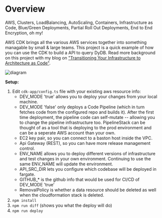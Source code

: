 # Overview

AWS, Clusters, LoadBalancing, AutoScaling, Containers, Infrastructure as Code, Blue/Green Deployments, Partial Roll Out Deployments, End to End Encryption, oh my!

AWS CDK brings all the various AWS services together into something managable by small & large teams. This project is a quick example of how you can use the CDK to build a API to query DyDB. Read more background on this project with my blog on ["Transitioning Your Infrastructure to Architecture as Code"](https://blogs.perficient.com/2021/04/09/transitioning-your-infrastructure-to-architecture-as-code/).

![diagram](https://user-images.githubusercontent.com/2924643/107100595-bd7b6480-67c9-11eb-898b-a0c1e07a73c5.png)

**Setup:**

1. Edit `cdk-app/config.ts` file with your existing aws resource info:
    - DEV_MODE 'true' allows you to deploy your changes from your local machine.
    - DEV_MODE 'false' only deploys a Code Pipeline (which in turn fetches code from the configured repo and builds it).  After the first time deployment, the pipeline code can self-mutate -- allowing you to change the pipeline infrastructure too.  PipelineStack can be thought of as a tool that is deploying to the prod environment and can be a seperate AWS account than your own.
    - EC2 key pair, so you can connect to a baston host inside the VPC.
    - Api Gateway (REST), so you can have more release management control.
    - ENV_NAME allows you to deploy different versions of infrastructure and test changes in your own environment.  Continuing to use the same ENV_NAME will update the environment.
    - API_SRC_DIR lets you configure which codebase will be deployed in fargate.
    - GITHUB_* is the github info that would be used for CI/CD of DEV_MODE 'true'
    - RemovalPolicy is whether a data resource should be deleted as well when the cloudformation stack is deleted.
1. `npm install`
1. `npm run diff`  (shows you what the deploy will do)
1. `npm run deploy`


